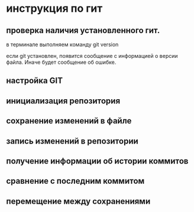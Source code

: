 # инструкция по гит
## проверка наличия установленного гит.
в терминале выполняем команду git version

если git установлен, появится сообщение с информацией о версии файла. Иначе будет сообщение об ошибке.

## настройка GIT
## инициализация репозитория
## сохранение изменений в файле
## запись изменений в репозитории
## получение информации об истории коммитов
## сравнение с последним коммитом
## перемещение между сохранениями